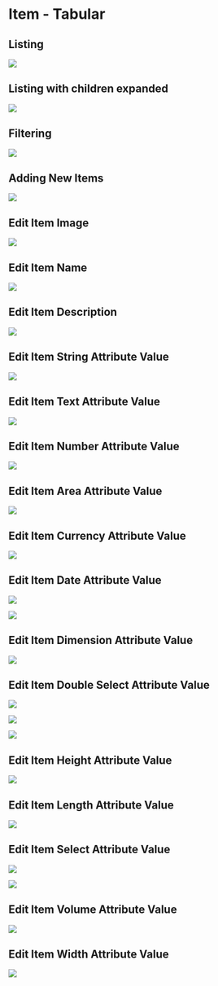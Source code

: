 # Item - Tabular

## Listing

![](../.gitbook/assets/item-tabular-list.png)

## Listing with children expanded



![](../.gitbook/assets/item-tabular-list-with-children.png)

## Filtering

![](../.gitbook/assets/item-tabular-filter.png)

## Adding New Items

![](../.gitbook/assets/item-tabular-add-item.png)

## Edit Item Image

![](../.gitbook/assets/item-tabular-edit-item-image.png)

## Edit Item Name

![](../.gitbook/assets/item-tabular-edit-item-name.png)

## Edit Item Description

![](../.gitbook/assets/item-tabular-edit-item-description.png)

## Edit Item String Attribute Value

![](../.gitbook/assets/item-tabular-edit-attribute-string.png)

## Edit Item Text Attribute Value

![](../.gitbook/assets/item-tabular-edit-attribute-text.png)

## Edit Item Number Attribute Value

![](../.gitbook/assets/item-tabular-edit-attribute-number.png)

## Edit Item Area Attribute Value

![](../.gitbook/assets/item-tabular-edit-attribute-area.png)

## Edit Item Currency Attribute Value

![](../.gitbook/assets/item-tabular-edit-attribute-currency.png)

## Edit Item Date Attribute Value

![](../.gitbook/assets/item-tabular-edit-attribute-date-1.png)

![](../.gitbook/assets/item-tabular-edit-attribute-date-2.png)

## Edit Item Dimension Attribute Value

![](../.gitbook/assets/item-tabular-edit-attribute-dimension.png)

## Edit Item Double Select Attribute Value

![](../.gitbook/assets/item-tabular-edit-attribute-double-select-1.png)

![](../.gitbook/assets/item-tabular-edit-attribute-doubleselect-2.png)

![](../.gitbook/assets/item-tabular-edit-attribute-doubleselect-3.png)

## Edit Item Height Attribute Value

![](../.gitbook/assets/item-tabular-edit-attribute-height.png)

## Edit Item Length Attribute Value

![](../.gitbook/assets/item-tabular-edit-attribute-length.png)

## Edit Item Select Attribute Value

![](../.gitbook/assets/item-tabular-edit-attribute-select-1.png)

![](../.gitbook/assets/item-tabular-edit-attribute-select-2.png)

## Edit Item Volume Attribute Value

![](../.gitbook/assets/item-tabular-edit-attribute-volume.png)

## Edit Item Width Attribute Value

![](../.gitbook/assets/item-tabular-edit-attribute-width.png)

